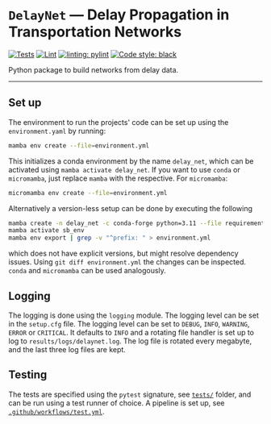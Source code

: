 # `DelayNet` — Delay Propagation in Transportation Networks

[//]: # ([![Dev]&#40;https://img.shields.io/badge/docs-dev-blue.svg&#41;]&#40;https://cbueth.github.io/DelayDynamics/&#41;)
[//]: # ([![codecov]&#40;https://codecov.io/gh/cbueth/DelayDynamics/branch/main/graph/badge.svg?token=AS72IFT2Q4&#41;]&#40;https://codecov.io/gh/cbueth/DelayDynamics&#41;)
[![Tests](https://github.com/cbueth/delaynet/actions/workflows/test.yml/badge.svg)](https://github.com/cbueth/delaynet/actions/workflows/test.yml)
[![Lint](https://github.com/cbueth/delaynet/actions/workflows/lint.yml/badge.svg)](https://github.com/cbueth/delaynet/actions/workflows/lint.yml)
[![linting: pylint](https://img.shields.io/badge/linting-pylint-yellowgreen)](https://github.com/PyCQA/pylint)
[![Code style: black](https://img.shields.io/badge/code%20style-black-000000.svg)](https://github.com/psf/black)

Python package to build networks from delay data.

---

## Set up

The environment to run the projects' code can be set up using the
`environment.yaml` by running:

```bash
mamba env create --file=environment.yml
```

This initializes a conda environment by the name `delay_net`, which can be
activated using `mamba activate delay_net`.
If you want to use `conda` or `micromamba`, just replace 
`mamba` with the respective. For `micromamba`:
    
```bash
micromamba env create --file=environment.yml
```

Alternatively a version-less setup can be done by executing the following

```bash
mamba create -n delay_net -c conda-forge python=3.11 --file requirements.txt
mamba activate sb_env
mamba env export | grep -v "^prefix: " > environment.yml
```

which does not have explicit versions, but might resolve dependency issues. Using
`git diff environment.yml` the changes can be inspected.
`conda` and `micromamba` can be used analogously.

## Logging

The logging is done using the `logging` module. The logging level can be set in the
`setup.cfg` file. The logging level can be set to `DEBUG`, `INFO`, `WARNING`, `ERROR`
or `CRITICAL`. It defaults to `INFO` and a rotating file handler is set up to log
to `results/logs/delaynet.log`. The log file is rotated every megabyte, and the
last three log files are kept.

## Testing

The tests are specified using the `pytest` signature, see [`tests/`](tests/) folder, and
can be run using a test runner of choice.
A pipeline is set up, see [`.github/workflows/test.yml`](.github/workflows/lint.yml).